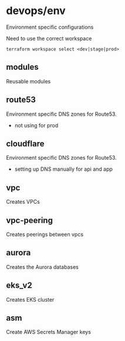 # devops/env

Environment specific configurations

Need to use the correct workspace

```
terraform workspace select <dev|stage|prod>
```

## modules

Reusable modules

## route53

Environment specific DNS zones for Route53.
 - not using for prod

## cloudflare

Environment specific DNS zones for Route53.
 - setting up DNS manually for api and app

## vpc

Creates VPCs

## vpc-peering

Creates peerings between vpcs

## aurora

Creates the Aurora databases

## eks_v2

Creates EKS cluster

## asm

Create AWS Secrets Manager keys
